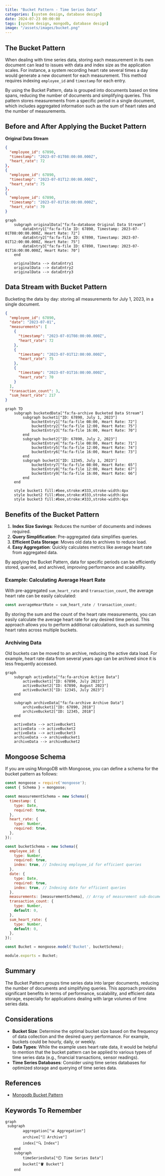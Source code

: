 ```yaml
---
title: "Bucket Pattern - Time Series Data"
categories: [system design, database design]
date: 2024-07-23 00:00:00
tags: [system design, mongodb, database design]
image: "/assets/images/bucket.png"
---
```




## The Bucket Pattern

When dealing with time series data, storing each measurement in its own document can lead to issues with data and index size as the application scales. For instance, a system recording heart rate several times a day would generate a new document for each measurement. This method requires indexing `employee_id` and `timestamp` for each entry.

By using the Bucket Pattern, data is grouped into documents based on time spans, reducing the number of documents and simplifying queries. This pattern stores measurements from a specific period in a single document, which includes aggregated information such as the sum of heart rates and the number of measurements.

## Before and After Applying the Bucket Pattern

**Original Data Stream**

```json
{
  "employee_id": 67890,
  "timestamp": "2023-07-01T08:00:00.000Z",
  "heart_rate": 72
},
{
  "employee_id": 67890,
  "timestamp": "2023-07-01T12:00:00.000Z",
  "heart_rate": 75
},
{
  "employee_id": 67890,
  "timestamp": "2023-07-01T16:00:00.000Z",
  "heart_rate": 70
}
```

```mermaid
graph 
    subgraph originalData["fa:fa-database Original Data Stream"]
        dataEntry1["fa:fa-file ID: 67890, Timestamp: 2023-07-01T08:00:00.000Z, Heart Rate: 72"]
        dataEntry2["fa:fa-file ID: 67890, Timestamp: 2023-07-01T12:00:00.000Z, Heart Rate: 75"]
        dataEntry3["fa:fa-file ID: 67890, Timestamp: 2023-07-01T16:00:00.000Z, Heart Rate: 70"]
    end

    originalData --> dataEntry1
    originalData --> dataEntry2
    originalData --> dataEntry3
```

## Data Stream with Bucket Pattern

Bucketing the data by day: storing all measurements for July 1, 2023, in a single document.

```json
{
  "employee_id": 67890,
  "date": "2023-07-01",
  "measurements": [
    {
      "timestamp": "2023-07-01T08:00:00.000Z",
      "heart_rate": 72
    },
    {
      "timestamp": "2023-07-01T12:00:00.000Z",
      "heart_rate": 75
    },
    {
      "timestamp": "2023-07-01T16:00:00.000Z",
      "heart_rate": 70
    }
  ],
  "transaction_count": 3,
  "sum_heart_rate": 217
}
```

```mermaid
graph TD
    subgraph bucketedData["fa:fa-archive Bucketed Data Stream"]
        subgraph bucket1["ID: 67890, July 1, 2023"]
            bucketEntry1["fa:fa-file 08:00, Heart Rate: 72"]
            bucketEntry2["fa:fa-file 12:00, Heart Rate: 75"]
            bucketEntry3["fa:fa-file 16:00, Heart Rate: 70"]
        end
        subgraph bucket2["ID: 67890, July 2, 2023"]
            bucketEntry4["fa:fa-file 08:00, Heart Rate: 71"]
            bucketEntry5["fa:fa-file 12:00, Heart Rate: 74"]
            bucketEntry6["fa:fa-file 16:00, Heart Rate: 73"]
        end
        subgraph bucket3["ID: 12345, July 1, 2023"]
            bucketEntry7["fa:fa-file 08:00, Heart Rate: 65"]
            bucketEntry8["fa:fa-file 12:00, Heart Rate: 67"]
            bucketEntry9["fa:fa-file 16:00, Heart Rate: 66"]
        end
    end

    style bucket1 fill:#bee,stroke:#333,stroke-width:4px
    style bucket2 fill:#bee,stroke:#333,stroke-width:4px
    style bucket3 fill:#bee,stroke:#333,stroke-width:4px
```

## Benefits of the Bucket Pattern

1. **Index Size Savings**: Reduces the number of documents and indexes required.
2. **Query Simplification**: Pre-aggregated data simplifies queries.
3. **Efficient Data Storage**: Moves old data to archives to reduce load.
4. **Easy Aggregation**: Quickly calculates metrics like average heart rate from aggregated data.

By applying the Bucket Pattern, data for specific periods can be efficiently stored, queried, and archived, improving performance and scalability.

### Example: Calculating Average Heart Rate

With pre-aggregated `sum_heart_rate` and `transaction_count`, the average heart rate can be easily calculated:

```javascript
const averageHeartRate = sum_heart_rate / transaction_count;
```

By storing the sum and the count of the heart rate measurements, you can easily calculate the average heart rate for any desired time period. This approach allows you to perform additional calculations, such as summing heart rates across multiple buckets.

### Archiving Data

Old buckets can be moved to an archive, reducing the active data load. For example, heart rate data from several years ago can be archived since it is less frequently accessed.

```mermaid
graph 
    subgraph activeData["fa:fa-archive Active Data"]
        activeBucket1["ID: 67890, July 2023"]
        activeBucket2["ID: 67890, August 2023"]
        activeBucket3["ID: 12345, July 2023"]
    end

    subgraph archiveData["fa:fa-archive Archive Data"]
        archiveBucket1["ID: 67890, 2018"]
        archiveBucket2["ID: 12345, 2018"]
    end

    activeData --> activeBucket1
    activeData --> activeBucket2
    activeData --> activeBucket3
    archiveData --> archiveBucket1
    archiveData --> archiveBucket2
```
## Mongoose Schema

If you are using MongoDB with Mongoose, you can define a schema for the bucket pattern as follows:

```javascript
const mongoose = require('mongoose');
const { Schema } = mongoose;

const measurementSchema = new Schema({
  timestamp: {
    type: Date,
    required: true,
  },
  heart_rate: {
    type: Number,
    required: true,
  },
});

const bucketSchema = new Schema({
  employee_id: {
    type: Number,
    required: true,
    index: true, // Indexing employee_id for efficient queries
  },
  date: {
    type: Date,
    required: true,
    index: true, // Indexing date for efficient queries
  },
  measurements: [measurementSchema], // Array of measurement sub-documents
  transaction_count: {
    type: Number,
    default: 0,
  },
  sum_heart_rate: {
    type: Number,
    default: 0,
  },
});

const Bucket = mongoose.model('Bucket', bucketSchema);

module.exports = Bucket;
```


## Summary

The Bucket Pattern groups time series data into larger documents, reducing the number of documents and simplifying queries. This approach provides significant benefits in terms of performance, scalability, and efficient data storage, especially for applications dealing with large volumes of time series data.

## Considerations

- **Bucket Size**: Determine the optimal bucket size based on the frequency of data collection and the desired query performance. For example, buckets could be hourly, daily, or weekly.
- **Data Types**: While the example uses heart rate data, it would be helpful to mention that the bucket pattern can be applied to various types of time series data (e.g., financial transactions, sensor readings).
- **Time Series Databases**: Consider using time series databases for optimized storage and querying of time series data.

## References   

- [Mongodb Bucket Pattern](https://www.mongodb.com/blog/post/building-with-patterns-the-bucket-pattern)

## Keywords To Remember


```mermaid
graph 
 subgraph  
        aggregation["📊 Aggregation"]
        archive["🗄️ Archive"]
        index["🔍 Index"] 
    end
    subgraph  
        timeSeriesData["⏲️ Time Series Data"]
        bucket["🪣 Bucket"]
    end 
   
```